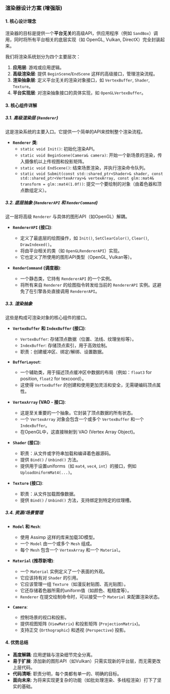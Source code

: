 ### 渲染器设计方案 (增强版)

#### 1. 核心设计理念

渲染器的目标是提供一个**平台无关**的高级API，供应用程序（例如 `SandBox`）调用，同时将所有平台相关的底层实现（如 OpenGL, Vulkan, DirectX）完全封装起来。

我们将渲染系统划分为四个主要层次：

1.  **应用层**: 游戏或应用逻辑。
2.  **高级渲染层**: 提供 `BeginScene`/`EndScene` 这样的高级接口，管理渲染流程。
3.  **渲染抽象层**: 定义平台无关的渲染对象接口，如 `VertexBuffer`, `Shader`, `Texture`。
4.  **平台实现层**: 对渲染抽象接口的具体实现，如 `OpenGLVertexBuffer`。



#### 3. 核心组件详解

##### 3.1. 高级渲染层 (`Renderer`)

这是渲染系统的主要入口。它提供一个简单的API来控制整个渲染流程。

-   **`Renderer` 类**:
    -   `static void Init()`: 初始化渲染API。
    -   `static void BeginScene(Camera& camera)`: 开始一个新场景的渲染，传入摄像机以上传视图和投影矩阵。
    -   `static void EndScene()`: 结束场景渲染，并执行渲染命令队列。
    -   `static void Submit(const std::shared_ptr<Shader>& shader, const std::shared_ptr<VertexArray>& vertexArray, const glm::mat4& transform = glm::mat4(1.0f))`: 提交一个要绘制的对象（由着色器和顶点数组定义）。

##### 3.2. 底层抽象 (`RendererAPI` 和 `RenderCommand`)

这一层将高级 `Renderer` 与具体的图形API（如OpenGL）解耦。

-   **`RendererAPI` (接口)**:
    -   定义了最底层的绘图操作，如 `Init()`, `SetClearColor()`, `Clear()`, `DrawIndexed()`。
    -   将由平台相关的类（如 `OpenGLRendererAPI`）实现。
    -   它也定义了所使用的图形API类型（OpenGL, Vulkan等）。

-   **`RenderCommand` (调度器)**:
    -   一个静态类，它持有 `RendererAPI` 的一个实例。
    -   将所有来自 `Renderer` 的绘图指令转发给当前的 `RendererAPI` 实例。这避免了在引擎各处直接调用 `RendererAPI`。

##### 3.3. 渲染抽象

这些是构成可渲染对象的核心组件的接口。

-   **`VertexBuffer` 和 `IndexBuffer` (接口)**:
    -   `VertexBuffer`: 存储顶点数据（位置、法线、纹理坐标等）。
    -   `IndexBuffer`: 存储顶点索引，用于高效绘制。
    -   职责：创建缓冲区、绑定/解绑、设置数据。

-   **`BufferLayout`**:
    -   一个辅助类，用于描述顶点缓冲区中数据的布局（例如：`float3` for position, `float2` for texcoord）。
    -   这使得 `VertexBuffer` 的创建和使用更加灵活和安全，无需硬编码顶点属性。

-   **`VertexArray` (VAO - 接口)**:
    -   这是至关重要的一个抽象。它封装了顶点数据的所有状态。
    -   一个 `VertexArray` 对象会包含一个或多个 `VertexBuffer` 和一个 `IndexBuffer`。
    -   在OpenGL中，这直接映射到 VAO (Vertex Array Object)。

-   **`Shader` (接口)**:
    -   职责：从文件或字符串加载和编译着色器源码。
    -   提供 `Bind()` / `Unbind()` 方法。
    -   提供用于设置uniforms（如 `mat4`, `vec4`, `int`）的接口，例如 `UploadUniformMat4(...)`。

-   **`Texture` (接口)**:
    -   职责：从文件加载图像数据。
    -   提供 `Bind()` / `Unbind()` 方法，支持绑定到特定的纹理槽。

##### 3.4. 资源/场景管理

-   **`Model` 和 `Mesh`**:
    -   使用 Assimp 这样的库来加载3D模型。
    -   一个 `Model` 由一个或多个 `Mesh` 组成。
    -   每个 `Mesh` 包含一个 `VertexArray` 和一个 `Material`。

-   **`Material` (推荐新增)**:
    -   一个 `Material` 实例定义了一个表面的外观。
    -   它应该持有对 `Shader` 的引用。
    -   它应该管理一组 `Texture`（如漫反射贴图、高光贴图）。
    -   它还存储着色器所需的uniform值（如颜色、粗糙度等）。
    -   `Renderer` 在提交绘制命令时，可以接受一个 `Material` 来配置渲染状态。

-   **`Camera`**:
    -   控制场景的视口和投影。
    -   提供视图矩阵 (`ViewMatrix`) 和投影矩阵 (`ProjectionMatrix`)。
    -   支持正交 (`Orthographic`) 和透视 (`Perspective`) 投影。

#### 4. 优势总结

-   **高度解耦**: 应用逻辑与渲染细节完全分离。
-   **易于扩展**: 添加新的图形API（如Vulkan）只需实现新的平台层，而无需更改上层代码。
-   **代码清晰**: 职责分明，每个类都有单一的、明确的目标。
-   **面向未来**: 为将来实现更复杂的功能（如批处理渲染、多线程渲染）打下了坚实的基础。
